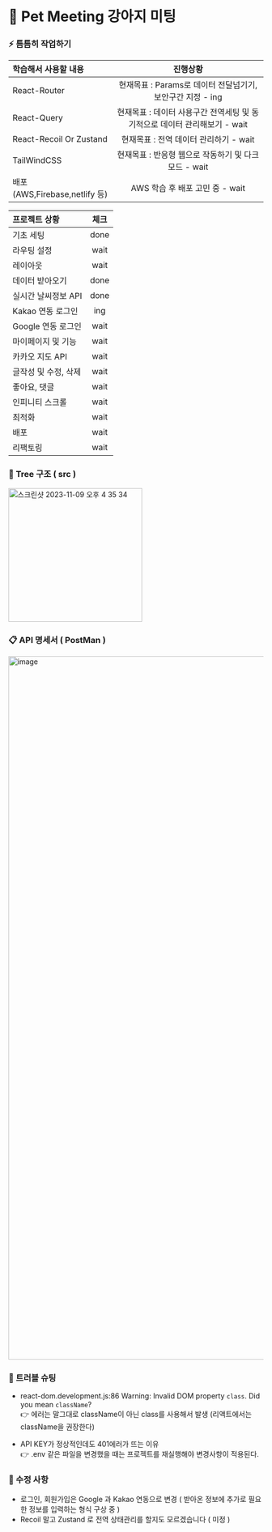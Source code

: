<div>
  
# 🐶 Pet Meeting 강아지 미팅

### ⚡️ 틈틈히 작업하기

| 학습해서 사용할 내용          |                                  진행상황                                  |
| :---------------------------- | :------------------------------------------------------------------------: |
| React-Router                  |         현재목표 : Params로 데이터 전달넘기기, 보안구간 지정 - ing         |
| React-Query                   | 현재목표 : 데이터 사용구간 전역세팅 및 동기적으로 데이터 관리해보기 - wait |
| React-Recoil Or Zustand                 |                   현재목표 : 전역 데이터 관리하기 - wait                   |
| TailWindCSS                   |            현재목표 : 반응형 웹으로 작동하기 및 다크모드 - wait            |
| 배포(AWS,Firebase,netlify 등) |                      AWS 학습 후 배포 고민 중 - wait                       |

| 프로젝트 상황            | 체크 |
| :----------------------- | :--: |
| 기초 세팅                | done  |
| 라우팅 설정              | wait |
| 레이아웃                 | wait |
| 데이터 받아오기          | done |
| 실시간 날씨정보 API      | done |
| Kakao 연동 로그인 | ing |
| Google 연동 로그인 | wait |
| 마이페이지 및 기능       | wait |
| 카카오 지도 API          | wait |
| 글작성 및 수정, 삭제     | wait |
| 좋아요, 댓글             | wait |
| 인피니티 스크롤          | wait |
| 최적화                   | wait |
| 배포                     | wait |
| 리팩토링                     | wait |

### 📔 Tree 구조 ( src )
<img width="264" alt="스크린샷 2023-11-09 오후 4 35 34" src="https://github.com/sueWavy/pet/assets/148526219/ceca9264-ec44-4dd3-95ee-b6714611eb93">

### 📋 API 명세서 ( PostMan )
<img width="1390" alt="image" src="https://github.com/sueWavy/pet/assets/148526219/41463eff-f0f5-4668-9266-99d5140520c8">




### 🤯 트러블 슈팅

- react-dom.development.js:86 Warning: Invalid DOM property `class`. Did you mean `className`? <br/>
  👉 에러는 말그대로 className이 아닌 class를 사용해서 발생 (리액트에서는 className을 권장한다)

- API KEY가 정상적인데도 401에러가 뜨는 이유 <br/>
  👉 .env 같은 파일을 변경했을 때는 프로젝트를 재실행해야 변경사항이 적용된다.

### 🧐 수정 사항

- 로그인, 회원가입은 Google 과 Kakao 연동으로 변경 ( 받아온 정보에 추가로 필요한 정보를 입력하는 형식 구상 중 )
- Recoil 말고 Zustand 로 전역 상태관리를 할지도 모르겠습니다 ( 미정 )

</div>
